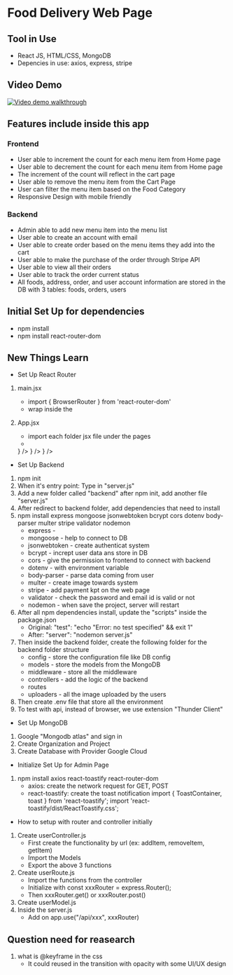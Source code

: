# Food Delivery Web Page

## Tool in Use
- React JS, HTML/CSS, MongoDB
- Depencies in use: axios, express, stripe

## Video Demo
[![Video demo walkthrough](https://img.youtube.com/vi/61FYixVP4Ok/hqdefault.jpg)](https://youtu.be/61FYixVP4Ok])

## Features include inside this app

### Frontend

- User able to increment the count for each menu item from Home page
- User able to decrement the count for each menu item from Home page
- The increment of the count will reflect in the cart page
- User able to remove the menu item from the Cart Page
- User can filter the menu item based on the Food Category
- Responsive Design with mobile friendly

### Backend

- Admin able to add new menu item into the menu list
- User able to create an account with email
- User able to create order based on the menu items they add into the cart
- User able to make the purchase of the order through Stripe API
- User able to view all their orders
- User able to track the order current status
- All foods, address, order, and user account information are stored in the DB with 3 tables: foods, orders, users

## Initial Set Up for dependencies

- npm install
- npm install react-router-dom

## New Things Learn

- Set Up React Router

1. main.jsx
   - import { BrowserRouter } from 'react-router-dom'
   - wrap <App /> inside the <browserRouter>

2. App.jsx
   - import each folder jsx file under the pages
   -
   <Routes>
    <Route path='/' element={<Home />} />
    <Route path='/cart' element={<Cart />} />
    <Route path='/order' element={<PlaceOrder />} />
   </Routes>

- Set Up Backend

1. npm init
2. When it's entry point: Type in "server.js"
3. Add a new folder called "backend" after npm init, add another file "server.js"
4. After redirect to backend folder, add dependencies that need to install
5. npm install express mongoose jsonwebtoken bcrypt cors dotenv body-parser multer stripe validator nodemon
   - express -
   - mongoose - help to connect to DB
   - jsonwebtoken - create authenticat system
   - bcrypt - incrept user data ans store in DB
   - cors - give the permission to frontend to connect with backend
   - dotenv - with environment variable
   - body-parser - parse data coming from user
   - multer - create image towards system
   - stripe - add payment kpt on the web page
   - validator - check the password and email id is valid or not
   - nodemon - when save the project, server will restart
6. After all npm dependencies install, update the "scripts" inside the package.json
   - Original: "test": "echo \"Error: no test specified\" && exit 1"
   - After: "server": "nodemon server.js"
7. Then inside the backend folder, create the following folder for the backend folder structure
   - config - store the configuration file like DB config
   - models - store the models from the MongoDB
   - middleware - store all the middleware
   - controllers - add the logic of the backend
   - routes
   - uploaders - all the image uploaded by the users
8. Then create .env file that store all the environment
9. To test with api, instead of browser, we use extension "Thunder Client"

- Set Up MongoDB

1. Google "Mongodb atlas" and sign in
2. Create Organization and Project
3. Create Database with Provider Google Cloud

- Initialize Set Up for Admin Page

1. npm install axios react-toastify react-router-dom
   - axios: create the network request for GET, POST
   - react-toastify: create the toast notification
   import { ToastContainer, toast } from 'react-toastify';
   import 'react-toastify/dist/ReactToastify.css';

- How to setup with router and controller initially

1. Create userController.js
   - First create the functionality by url (ex: addItem, removeItem, getItem)
   - Import the Models
   - Export the above 3 functions
2. Create userRoute.js
   - Import the functions from the controller
   - Initialize with const xxxRouter = express.Router();
   - Then xxxRouter.get() or xxxRouter.post()
3. Create userModel.js
4. Inside the server.js
   - Add on app.use("/api/xxx", xxxRouter)

## Question need for reasearch

1. what is @keyframe in the css
   - It could reused in the transition with opacity with some UI/UX design
